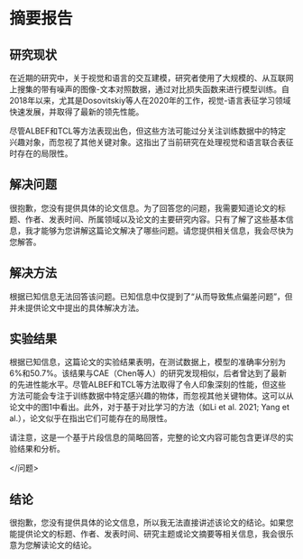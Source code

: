 # 摘要报告
## 研究现状
在近期的研究中，关于视觉和语言的交互建模，研究者使用了大规模的、从互联网上搜集的带有噪声的图像-文本对照数据，通过对比损失函数来进行模型训练。自2018年以来，尤其是Dosovitskiy等人在2020年的工作，视觉-语言表征学习领域快速发展，并取得了最新的领先性能。

尽管ALBEF和TCL等方法表现出色，但这些方法可能过分关注训练数据中的特定兴趣对象，而忽视了其他关键对象。这指出了当前研究在处理视觉和语言联合表征时存在的局限性。
## 解决问题
很抱歉，您没有提供具体的论文信息。为了回答您的问题，我需要知道论文的标题、作者、发表时间、所属领域以及论文的主要研究内容。只有了解了这些基本信息，我才能够为您讲解这篇论文解决了哪些问题。请您提供相关信息，我会尽快为您解答。
## 解决方法
根据已知信息无法回答该问题。已知信息中仅提到了“从而导致焦点偏差问题”，但并未提供论文中提出的具体解决方法。
## 实验结果
根据已知信息，这篇论文的实验结果表明，在测试数据上，模型的准确率分别为6%和50.7%。该结果与CAE（Chen等人）的研究发现相似，后者曾达到了最新的先进性能水平。尽管ALBEF和TCL等方法取得了令人印象深刻的性能，但这些方法可能会专注于训练数据中特定感兴趣的物体，而忽视其他关键物体。这可以从论文中的图1中看出。此外，对于基于对比学习的方法（如Li et al. 2021; Yang et al.），论文似乎在指出它们可能存在的局限性。 

请注意，这是一个基于片段信息的简略回答，完整的论文内容可能包含更详尽的实验结果和分析。 

</问题>
## 结论
很抱歉，您没有提供具体的论文信息，所以我无法直接讲述该论文的结论。如果您能提供论文的标题、作者、发表时间、研究主题或论文摘要等相关信息，我会很乐意为您解读论文的结论。
